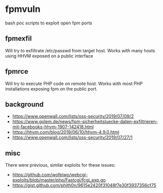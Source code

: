 # fpmvuln
bash poc scripts to exploit open fpm ports

fpmexfil
--------

Will try to exfiltrate /etc/passwd from target host. Works with many hosts using
HHVM exposed on a public interface

fpmrce
------

Will try to execute PHP code on remote host. Works with most PHP installations exposing fpm
on the public port.

background
----------

* https://www.openwall.com/lists/oss-security/2019/07/09/2
* https://www.golem.de/news/fpm-sicherheitsluecke-daten-exfiltrieren-mit-facebooks-hhvm-1907-142418.html
* https://hhvm.com/blog/2019/06/10/hhvm-4.9.0.html
* https://www.openwall.com/lists/oss-security/2019/07/27/1

misc
----

There were previous, similar exploits for these issues:

* https://github.com/wofeiwo/webcgi-exploits/blob/master/php/Fastcgi/fcgi_exp.go
* https://gist.github.com/phith0n/9615e2420f31048f7e30f3937356cf75
